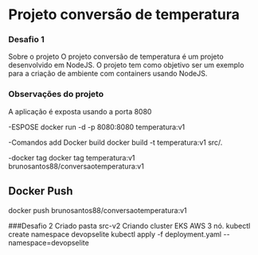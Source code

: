 # Projeto conversão de temperatura


### Desafio 1
 Sobre o projeto
O projeto conversão de temperatura é um projeto desenvolvido em NodeJS. O projeto tem como objetivo ser um exemplo para a criação de ambiente com containers usando NodeJS.

### Observações do projeto
A aplicação é exposta usando a porta 8080

-ESPOSE 
docker run -d -p  8080:8080 temperatura:v1

-Comandos add
Docker build 
docker build -t temperatura:v1 src/.

-docker tag
docker tag temperatura:v1 brunosantos88/conversaotemperatura:v1
## Docker Push
docker push brunosantos88/conversaotemperatura:v1

###Desafio 2
Criado pasta src-v2
Criando cluster EKS AWS 3 nó.
kubectl create namespace devopselite
kubectl apply -f  deployment.yaml --namespace=devopselite
